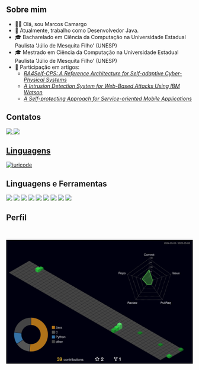 ## Sobre mim
- 🧒🏻 Olá, sou Marcos Camargo
- 👀 Atualmente, trabalho como Desenvolvedor Java.
- 🎓 Bacharelado em Ciência da Computação na Universidade Estadual Paulista 'Júlio de Mesquita Filho' (UNESP)
- 🎓 Mestrado em Ciência da Computação na Universidade Estadual Paulista 'Júlio de Mesquita Filho' (UNESP) 
- 📖 Participação em artigos:
  - [<i> RA4Self-CPS: A Reference Architecture for Self-adaptive Cyber-Physical Systems</i>](https://ieeexplore.ieee.org/document/10412036)  
  - [<i> A Intrusion Detection System for Web-Based Attacks Using IBM Watson</i>](https://ieeexplore.ieee.org/document/9661457)
  - [<i> A Self-protecting Approach for Service-oriented Mobile Applications</i>](https://www.researchgate.net/publication/351352704_A_Self-protecting_Approach_for_Service-oriented_Mobile_Applications)

  
## Contatos
  
<div>
  <a href="mailto:mp.camargo@outlook.com"> <img src="https://img.shields.io/badge/Microsoft_Outlook-0078D4?style=for-the-badge&logo=microsoft-outlook&logoColor=white">
  <a href="https://linkedin.com/in/mpcamargo1"> <img src="https://img.shields.io/badge/LinkedIn-0077B5?style=for-the-badge&logo=linkedin&logoColor=white">
</div>

## Linguagens
[![iuricode](https://github-readme-stats.vercel.app/api/top-langs/?username=mpcamargo1&layout=compact)](https://github.com/anuraghazra/github-readme-stats)
    
## Linguagens e Ferramentas
  <div>
    <img src="https://img.shields.io/badge/C-00599C?style=for-the-badge&logo=c&logoColor=white">
    <img src="https://img.shields.io/badge/C%23-239120?style=for-the-badge&logo=c-sharp&logoColor=white">
    <img src="https://img.shields.io/badge/.NET-5C2D91?style=for-the-badge&logo=.net&logoColor=white">
    <img src="https://img.shields.io/badge/Java-ED8B00?style=for-the-badge&logo=java&logoColor=white">
    <img src="https://img.shields.io/badge/HTML5-E34F26?style=for-the-badge&logo=html5&logoColor=white">
    <img src="https://img.shields.io/badge/Spring-6DB33F?style=for-the-badge&logo=spring&logoColor=white">
    <img src="https://img.shields.io/badge/MySQL-00000F?style=for-the-badge&logo=mysql&logoColor=white">
    <img src="https://img.shields.io/badge/MongoDB-4EA94B?style=for-the-badge&logo=mongodb&logoColor=white">
    <img src="https://img.shields.io/badge/Unity-100000?style=for-the-badge&logo=unity&logoColor=white">
  </div>

## Perfil  
<br>

![](./profile-3d-contrib/profile-night-green.svg)

    
<!---
mpcamargo1/mpcamargo1 is a ✨ special ✨ repository because its `README.md` (this file) appears on your GitHub profile.
You can click the Preview link to take a look at your changes.
--->
